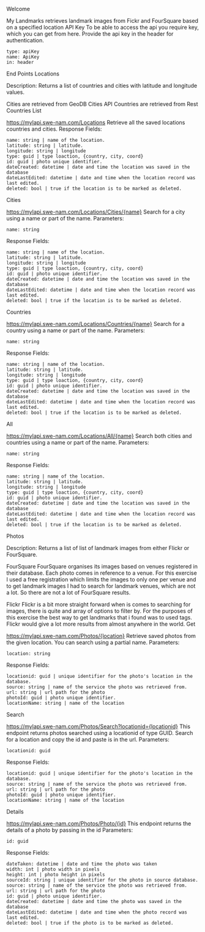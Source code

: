 
Welcome

My Landmarks retrieves landmark images from Fickr and FourSquare based on a specified location
API Key
To be able to access the api you require key, which you can get from here. Provide the api key in the header for authentication.

    type: apiKey
    name: ApiKey
    in: header


End Points
Locations

Description:
Returns a list of countries and cities with latitude and longitude values.

Cities are retrieved from GeoDB Cities API
Countries are retrieved from Rest Countries
List

https://mylapi.swe-nam.com/Locations
Retrieve all the saved locations countries and cities.
Response Fields:

    name: string | name of the location.
    latitude: string | latitude.
    longitude: string | longitude
    type: guid | type loaction, {country, city, coord}
    id: guid | photo unique identifier.
    dateCreated: datetime | date and time the location was saved in the database
    dateLastEdited: datetime | date and time when the location record was last edited.
    deleted: bool | true if the location is to be marked as deleted.

Cities

https://mylapi.swe-nam.com/Locations/Cities/{name}
Search for a city using a name or part of the name.
Parameters:

    name: string

Response Fields:

    name: string | name of the location.
    latitude: string | latitude.
    longitude: string | longitude
    type: guid | type loaction, {country, city, coord}
    id: guid | photo unique identifier.
    dateCreated: datetime | date and time the location was saved in the database
    dateLastEdited: datetime | date and time when the location record was last edited.
    deleted: bool | true if the location is to be marked as deleted.

Countries

https://mylapi.swe-nam.com/Locations/Countries/{name}
Search for a country using a name or part of the name.
Parameters:

    name: string

Response Fields:

    name: string | name of the location.
    latitude: string | latitude.
    longitude: string | longitude
    type: guid | type loaction, {country, city, coord}
    id: guid | photo unique identifier.
    dateCreated: datetime | date and time the location was saved in the database
    dateLastEdited: datetime | date and time when the location record was last edited.
    deleted: bool | true if the location is to be marked as deleted.

All

https://mylapi.swe-nam.com/Locations/All/{name}
Search both cities and countries using a name or part of the name.
Parameters:

    name: string

Response Fields:

    name: string | name of the location.
    latitude: string | latitude.
    longitude: string | longitude
    type: guid | type loaction, {country, city, coord}
    id: guid | photo unique identifier.
    dateCreated: datetime | date and time the location was saved in the database
    dateLastEdited: datetime | date and time when the location record was last edited.
    deleted: bool | true if the location is to be marked as deleted.

Photos

Description:
Returns a list of list of landmark images from either Flickr or FourSquare.

FourSquare
FourSquare organises its images based on venues registered in their database. Each photo comes in reference to a venue. For this exercise I used a free registration which limits the images to only one per venue and to get landmark images I had to search for landmark venues, which are not a lot. So there are not a lot of FourSquare results.

Flickr
Flickr is a bit more straight forward when is comes to searching for images, there is quite and array of options to filter by. For the purposes of this exercise the best way to get landmarks that i found was to used tags. Flickr would give a lot more results from almost anywhere in the world.
Get

https://mylapi.swe-nam.com/Photos/{location}
Retrieve saved photos from the given location. You can search using a partial name.
Parameters:

    location: string

Response Fields:

    locationid: guid | unique identifier for the photo's location in the database.
    source: string | name of the service the photo was retrieved from.
    url: string | url path for the photo
    photoId: guid | photo unique identifier.
    locationName: string | name of the location

Search

https://mylapi.swe-nam.com/Photos/Search?locationid={locationid}
This endpoint returns photos searched using a locationid of type GUID. Search for a location and copy the id and paste is in the url.
Parameters:

    locationid: guid

Response Fields:

    locationid: guid | unique identifier for the photo's location in the database.
    source: string | name of the service the photo was retrieved from.
    url: string | url path for the photo
    photoId: guid | photo unique identifier.
    locationName: string | name of the location

Details

https://mylapi.swe-nam.com/Photos/Photo/{id}
This endpoint returns the details of a photo by passing in the id
Parameters:

    id: guid

Response Fields:

    dateTaken: datetime | date and time the photo was taken
    width: int | photo width in pixels
    height: int | photo height in pixels
    sourceId: string | unique identifier for the photo in source database.
    source: string | name of the service the photo was retrieved from.
    url: string | url path for the photo
    id: guid | photo unique identifier.
    dateCreated: datetime | date and time the photo was saved in the database
    dateLastEdited: datetime | date and time when the photo record was last edited.
    deleted: bool | true if the photo is to be marked as deleted.
